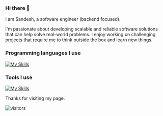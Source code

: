 ### Hi there 👋 

I am Sandesh, a software engineer (backend focused). 

I'm passionate about developing scalable and reliable software solutions that can help solve real-world problems. I enjoy working on challenging projects that require me to think outside the box and learn new things.


<h3>Programming languages I use</h3>

[![My Skills](https://skills.thijs.gg/icons?i=java,python,golang,cpp)](https://skills.thijs.gg)

<h3>Tools I use</h3>

[![My Skills](https://skills.thijs.gg/icons?i=redis,mongo,spring,intellij)](https://skills.thijs.gg)

Thanks for visiting my page.

![visitors](https://visitor-badge.glitch.me/badge?page_id=kladiskov.visitor_badge&left_color=darkgreen&right_color=blue)

